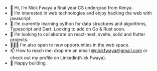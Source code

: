 - 👋 Hi, I’m Nick Fwaya a final year CS undergrad from Kenya.
- 👀 I’m interested in web technologies and enjoy hacking the web with javascript.
- 🌱 I’m currently learning python for data structures and algorithms, Typescript and Dart. Looking to add on Go & Rust soon.
- 💞️ I’m looking to collaborate on react-next, svelte, solid and flutter projects.
- 🧑‍💻💵 I'm also open to new opportunities in the web space.
- 📫 How to reach me: drop me an email @nickfwaya@gmail.com or check out my profile on Linkedin(Nick Fwaya).
- 🥂 Happy building.

<!---
nochillnick/nochillnick is a ✨ special ✨ repository because its `README.md` (this file) appears on your GitHub profile.
You can click the Preview link to take a look at your changes.
--->
